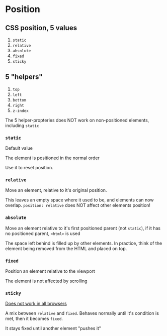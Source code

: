 # Position

## CSS position, 5 values

1. `static`
2. `relative`
3. `absolute`
4. `fixed`
5. `sticky`

## 5 "helpers"

1. `top`
2. `left`
3. `bottom`
4. `right`
5. `z-index`

The 5 helper-propteries does NOT work on non-positioned elements, including `static`

### `static`

Default value

The element is positioned in the normal order

Use it to reset position.

### `relative`

Move an element, relative to it's original position.

This leaves an empty space where it used to be, and elements can now overlap.
`position: relative` does NOT affect other elements position!

### `absolute`

Move an element relative to it's first positioned parent (not `static`), if it has no positioned parent, `<html>` is used

The space left behind is filled up by other elements. In practice, think of the element being removed from the HTML and placed on top.

### `fixed`

Position an element relative to the viewport

The element is not affected by scrolling

### `sticky`

[Does not work in all browsers](https://caniuse.com/#feat=css-sticky)

A mix between `relative` and `fixed`. Behaves normally until it's condition is met, then it becomes `fixed`.

It stays fixed until another element "pushes it"
